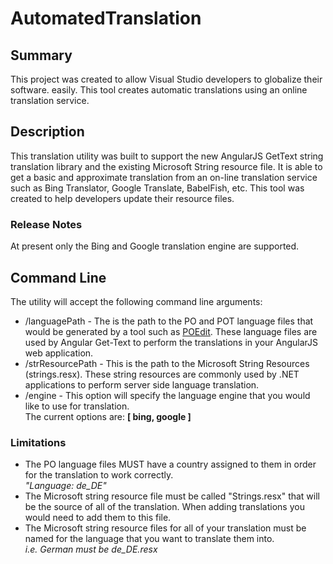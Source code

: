 AutomatedTranslation
====================
## Summary
This project was created to allow Visual Studio developers to globalize their software. easily.  This tool creates automatic translations using an online translation service.
## Description 
This translation utility was built to support the new AngularJS GetText string translation library and the existing Microsoft String resource file.  It is able to get a basic and approximate translation from an on-line translation service such as Bing Translator, Google Translate, BabelFish, etc.  This tool was created to help developers update their resource files.
### Release Notes
At present only the Bing and Google translation engine are supported.
## Command Line
The utility will accept the following command line arguments:
* /languagePath - The is the path to the PO and POT language files that would be generated by a tool such as [POEdit](https://poedit.net).  These language files are used by Angular Get-Text to perform the translations in your AngularJS web application.
* /strResourcePath - This is the path to the Microsoft String Resources (strings.resx).  These string resources are commonly used by .NET applications to perform server side language translation.
* /engine - This option will specify the language engine that you would like to use for translation. <br/> The current options are: **[ bing, google ]**

### Limitations
* The PO language files MUST have a country assigned to them in order for the translation to work correctly. <br/> _"Language: de_DE"_
* The Microsoft string resource file must be called "Strings.resx" that will be the source of all of the translation.  When adding translations you would need to add them to this file.
* The Microsoft string resource files for all of your translation must be named for the language that you want to translate them into.<br/> _i.e. German must be de_DE.resx_
